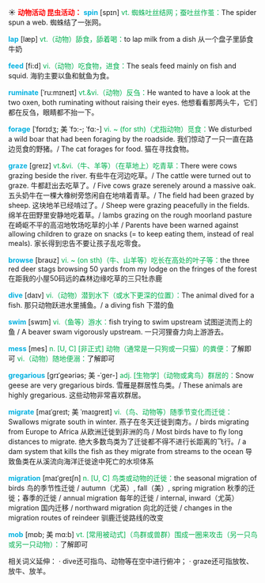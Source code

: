 ☀ <font color="red">**动物活动 昆虫活动：**</font>
<font color="sky blue">**spin**</font> [spɪn] 
<font color="#00b050">vt. 蜘蛛吐丝结网；蚕吐丝作茧：</font>The spider spun a web. 蜘蛛结了一张网。

<font color="sky blue">**lap**</font> [læp] 
<font color="#00b050">vt.（动物）舔食，舔着喝：</font>to lap milk from a dish 从一个盘子里舔食牛奶

<font color="sky blue">**feed**</font> [fi:d] 
<font color="#00b050">vi.（动物）吃食物，进食：</font>The seals feed mainly on fish and squid. 海豹主要以鱼和鱿鱼为食。
           
<font color="sky blue">**ruminate**</font> [ˈru:mɪneɪt]
<font color="#00b050">vt.&vi.（动物）反刍：</font>He wanted to have a look at the two oxen, both ruminating without raising their eyes. 他想看看那两头牛，它们都在反刍，眼睛都不抬一下。
           
<font color="sky blue">**forage**</font> [ˈfɒrɪdʒ; 美 ˈfɔ:-; ˈfɑ:-]
<font color="#00b050">vi. ~ (for sth)（尤指动物）觅食：</font>We disturbed a wild boar that had been foraging by the roadside. 我们惊动了一只一直在路边觅食的野猪。/ The cat forages for food. 猫在寻找食物。           

<font color="sky blue">**graze**</font> [greɪz]
<font color="#00b050">vt.&vi.（牛、羊等）（在草地上）吃青草：</font>There were cows grazing beside the river. 有些牛在河边吃草。/ The cattle were turned out to graze. 牛都赶出去吃草了。/ Five cows graze serenely around a massive oak. 五头奶牛在一棵大橡树旁悠闲自在地啃着青草。/ The field had been grazed by sheep. 这块地羊已经啃过了。/ Sheep were grazing peacefully in the fields. 绵羊在田野里安静地吃着草。/ lambs grazing on the rough moorland pasture 在崎岖不平的高沼地牧场吃草的小羊 / Parents have been warned against allowing children to graze on snacks (= to keep eating them, instead of real meals). 家长得到忠告不要让孩子乱吃零食。
           
<font color="sky blue">**browse**</font> [braʊz]
<font color="#00b050">vi. ~ (on sth)（牛、山羊等）吃长在高处的叶子等：</font>the three red deer stags browsing 50 yards from my lodge on the fringes of the forest 在距我的小屋50码远的森林边缘吃草的三只牡赤鹿

<font color="sky blue">**dive**</font> [daɪv] 
<font color="#00b050">vi.（动物）潜到水下（或水下更深的位置）：</font>The animal dived for a fish. 那只动物跃进水里捕鱼。/ a diving fish 下潜的鱼

<font color="sky blue">**swim**</font> [swɪm] 
<font color="#00b050">vi.（鱼等）游水：</font>fish trying to swim upstream 试图逆流而上的鱼 / A beaver swam vigorously upstream. 一只河狸奋力向上游游去。

<font color="sky blue">**mess**</font> [mes] 
<font color="#00b050">n. [U, C] [非正式] 动物（通常是一只狗或一只猫）的粪便：</font>了解即可 <font color="#00b050">vi.（动物）随地便溺：</font>了解即可
           
<font color="sky blue">**gregarious**</font> [grɪˈgeəriəs; 美 -ˈger-]
<font color="#00b050">adj. [生物学]（动物或禽鸟）群居的：</font>Snow geese are very gregarious birds. 雪雁是群居性鸟类。/ These animals are highly gregarious. 这些动物非常喜欢群居。
           
<font color="sky blue">**migrate**</font> [maɪˈgreɪt; 美 ˈmaɪgreɪt]
<font color="#00b050">vi.（鸟、动物等）随季节变化而迁徙：</font>Swallows migrate south in winter. 燕子在冬天迁徙到南方。/ birds migrating from Europe to Africa 从欧洲迁徙到非洲的鸟 / Most birds have to fly long distances to migrate. 绝大多数鸟类为了迁徙都不得不进行长距离的飞行。/ a dam system that kills the fish as they migrate from streams to the ocean 导致鱼类在从溪流向海洋迁徙途中死亡的水坝体系
           
<font color="sky blue">**migration**</font> [maɪˈgreɪʃn]
<font color="#00b050">n. [U, C] 鸟类或动物的迁徙：</font>the seasonal migration of birds 鸟的季节性迁徙 / autumn（尤英）, fall（美）, spring migration 秋季的迁徙；春季的迁徙 / annual migration 每年的迁徙 / internal, inward（尤英）migration 国内迁移 / northward migration 向北的迁徙 / changes in the migration routes of reindeer 驯鹿迁徙路线的改变
           
<font color="sky blue">**mob**</font> [mɒb; 美 mɑ:b]
<font color="#00b050">vt. [常用被动式]（鸟群或兽群）围成一圈来攻击（另一只鸟或另一只动物）：</font>了解即可

相关词义延伸：
· dive还可指鸟、动物等在空中进行俯冲；
· graze还可指放牧、放牛、放羊。


